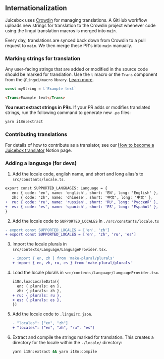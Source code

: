 ## Internationalization

Juicebox uses [Crowdin](https://crowdin.com/project/juicebox-interface) for managing translations. A GitHub workflow uploads new strings for translation to the Crowdin project whenever code using the lingui translation macros is merged into `main`.

Every day, translations are synced back down from Crowdin to a pull request to `main`. We then merge these PR's into `main` manually.

### Marking strings for translation

Any user-facing strings that are added or modified in the source code should be marked for translation. Use the `t` macro or the `Trans` component from the `@lingui/macro` library. [Learn more](https://lingui.js.org/ref/macro.html).

```js
const myString = t`Example text`
```

```html
<Trans>Example text</Trans>
```

**You must extract strings in PRs**. If your PR adds or modifies translated strings, run the following command to generate new `.po` files:

```bash
yarn i18n:extract
```

### Contributing translations

For details of how to contribute as a translator, see our [How to become a Juicebox translator](https://www.notion.so/juicebox/How-to-become-a-Juicebox-translator-81fdd9344ef043909a48bd7373ef73d7) Notion page.

### Adding a language (for devs)

1. Add the locale code, english name, and short and long alias's to `src/constants/locale.ts`.

```diff
export const SUPPORTED_LANGUAGES: Language = {
   en: { code: 'en', name: 'english', short: 'EN', long: 'English' },
   zh: { code: 'zh', name: 'chinese', short: '中文', long: '中文' },
+  ru: { code: 'ru', name: 'russian', short: 'RU', long: 'Pусский' },
+  es: { code: 'es', name: 'spanish', short: 'ES', long: 'Español' },
}
```

2. Add the locale code to `SUPPORTED_LOCALES` in `./src/constants/locale.ts`

```diff
- export const SUPPORTED_LOCALES = ['en', 'zh']
+ export const SUPPORTED_LOCALES = ['en', 'zh', 'ru', 'es']
```

3. Import the locale plurals in `src/contexts/Language/LanguageProvider.tsx`.

   ```diff
   - import { en, zh } from 'make-plural/plurals'
   + import { en, zh, ru, es } from 'make-plural/plurals'
   ```

4. Load the locale plurals in `src/contexts/Language/LanguageProvider.tsx`.

   ```diff
   i18n.loadLocaleData({
     en: { plurals: en },
     zh: { plurals: zh },
   + ru: { plurals: ru },
   + es: { plurals: es },
   })
   ```

5. Add the locale code to `.linguirc.json`.

   ```diff
   - "locales": ["en", "zh"]
   + "locales": ["en", "zh", "ru", "es"]
   ```

6. Extract and compile the strings marked for translation. This creates a directory for the locale within the `./locale/` directory:

   ```bash
   yarn i18n:extract && yarn i18n:compile
   ```
